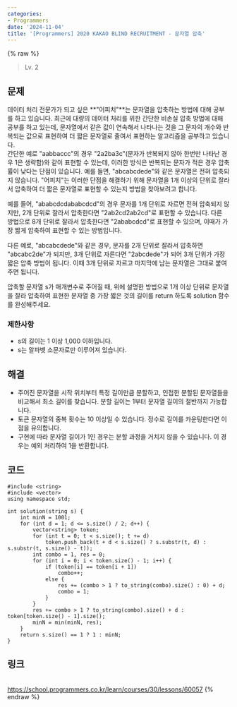 ```yaml
---
categories:
- Programmers
date: '2024-11-04'
title: '[Programmers] 2020 KAKAO BLIND RECRUITMENT - 문자열 압축'
---
```


{% raw %}
> Lv. 2<br>

## 문제
데이터 처리 전문가가 되고 싶은  **"어피치"**는 문자열을 압축하는 방법에 대해 공부를 하고 있습니다. 최근에 대량의 데이터 처리를 위한 간단한 비손실 압축 방법에 대해 공부를 하고 있는데, 문자열에서 같은 값이 연속해서 나타나는 것을 그 문자의 개수와 반복되는 값으로 표현하여 더 짧은 문자열로 줄여서 표현하는 알고리즘을 공부하고 있습니다.  
간단한 예로 "aabbaccc"의 경우 "2a2ba3c"(문자가 반복되지 않아 한번만 나타난 경우 1은 생략함)와 같이 표현할 수 있는데, 이러한 방식은 반복되는 문자가 적은 경우 압축률이 낮다는 단점이 있습니다. 예를 들면, "abcabcdede"와 같은 문자열은 전혀 압축되지 않습니다. "어피치"는 이러한 단점을 해결하기 위해 문자열을 1개 이상의 단위로 잘라서 압축하여 더 짧은 문자열로 표현할 수 있는지 방법을 찾아보려고 합니다.

예를 들어, "ababcdcdababcdcd"의 경우 문자를 1개 단위로 자르면 전혀 압축되지 않지만, 2개 단위로 잘라서 압축한다면 "2ab2cd2ab2cd"로 표현할 수 있습니다. 다른 방법으로 8개 단위로 잘라서 압축한다면 "2ababcdcd"로 표현할 수 있으며, 이때가 가장 짧게 압축하여 표현할 수 있는 방법입니다.

다른 예로, "abcabcdede"와 같은 경우, 문자를 2개 단위로 잘라서 압축하면 "abcabc2de"가 되지만, 3개 단위로 자른다면 "2abcdede"가 되어 3개 단위가 가장 짧은 압축 방법이 됩니다. 이때 3개 단위로 자르고 마지막에 남는 문자열은 그대로 붙여주면 됩니다.

압축할 문자열 s가 매개변수로 주어질 때, 위에 설명한 방법으로 1개 이상 단위로 문자열을 잘라 압축하여 표현한 문자열 중 가장 짧은 것의 길이를 return 하도록 solution 함수를 완성해주세요.

### 제한사항
- s의 길이는 1 이상 1,000 이하입니다.
- s는 알파벳 소문자로만 이루어져 있습니다.

## 해결
- 주어진 문자열을 시작 위치부터 특정 길이만큼 분할하고, 인접한 분할된 문자열들을 비교해서 최소 길이를 찾습니다. 분할 길이는 1부터 문자열 길이의 절반까지 가능합니다.
- 토큰 문자열의 중복 횟수는 10 이상일 수 있습니다. 정수로 길이를 카운팅한다면 이 점을 유의합니다.
- 구현에 따라 문자열 길이가 1인 경우는 분할 과정을 거치지 않을 수 있습니다. 이 경우는 예외 처리하여 1을 반환합니다.

## 코드
```
#include <string>
#include <vector>
using namespace std;

int solution(string s) {
    int minN = 1001;
    for (int d = 1; d <= s.size() / 2; d++) {
        vector<string> token;
        for (int t = 0; t < s.size(); t += d)
            token.push_back(t + d < s.size() ? s.substr(t, d) : s.substr(t, s.size() - t));
        int combo = 1, res = 0;
        for (int i = 0; i < token.size() - 1; i++) {
            if (token[i] == token[i + 1])
                combo++;
            else {
                res += (combo > 1 ? to_string(combo).size() : 0) + d;
                combo = 1;
            }
        }
        res += combo > 1 ? to_string(combo).size() + d : token[token.size() - 1].size();
        minN = min(minN, res);
    }
    return s.size() == 1 ? 1 : minN;
}
```

## 링크
<br>https://school.programmers.co.kr/learn/courses/30/lessons/60057
{% endraw %}